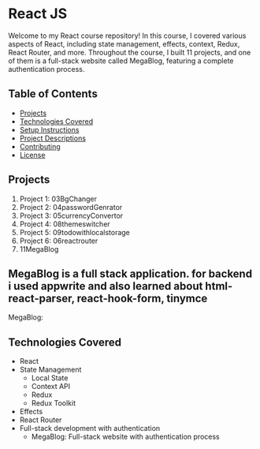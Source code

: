 # React JS

Welcome to my React course repository! In this course, I covered various aspects of React, including state management, effects, context, Redux, React Router, and more. Throughout the course, I built 11 projects, and one of them is a full-stack website called MegaBlog, featuring a complete authentication process.

## Table of Contents

- [Projects](#projects)
- [Technologies Covered](#technologies-covered)
- [Setup Instructions](#setup-instructions)
- [Project Descriptions](#project-descriptions)
- [Contributing](#contributing)
- [License](#license)

## Projects

1. Project 1: 03BgChanger
2. Project 2: 04passwordGenrator
3. Project 3: 05currencyConvertor
4. Project 4: 08themeswitcher
5. Project 5: 09todowithlocalstorage
6. Project 6: 06reactrouter
7. 11MegaBlog

  ## MegaBlog is a full stack application. for backend i used appwrite and also learned about html-react-parser, react-hook-form, tinymce


MegaBlog: 

## Technologies Covered

- React
- State Management
  - Local State
  - Context API
  - Redux
  - Redux Toolkit
- Effects
- React Router
- Full-stack development with authentication
  - MegaBlog: Full-stack website with authentication process
